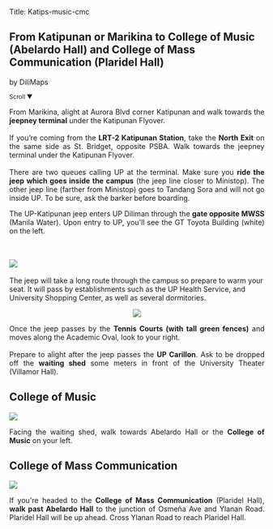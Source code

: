 Title: Katips-music-cmc

<section id='cover' class='cover active'>
    <h1>From Katipunan or Marikina to College of Music (Abelardo Hall) and College of Mass Communication (Plaridel Hall)</h1>
    <p>by DiliMaps</p>
    <small class='scroll'>Scroll ▼</small>
  </section>

  <section id='katips'>
    <p align='justify'>From Marikina, alight at Aurora Blvd corner Katipunan and walk towards the <b>jeepney terminal</b> under the Katipunan Flyover.
    <br><br>
    If you’re coming from the <b>LRT-2 Katipunan Station</b>, take the <b>North Exit</b> on the same side as St. Bridget, opposite PSBA. Walk towards the jeepney terminal under the Katipunan Flyover.
    <br><br>
    There are two queues calling UP at the terminal. Make sure you <b>ride the jeep which goes inside the campus</b> (the jeep line closer to Ministop). The other jeep line (farther from Ministop) goes to Tandang Sora and will not go inside UP. To be sure, ask the barker before boarding.</p>
  </section>

<section id='romulo-shed'>
    <p align='justify'>The UP-Katipunan jeep enters UP Diliman through the <b>gate opposite MWSS</b> (Manila Water).  Upon entry to UP, you'll see the GT Toyota Building (white) on the left. </p>
    <br><br>
    <img src='https://lh6.googleusercontent.com/OoK8Mc7tOKshhMgBIwYZwaSDcfMk2HFxl2H_gh8IhgoL_nFO02O2ksV7_aSHMJ57ci_h94azoFmxmrlke95jSQviVYrBusSSqiWNufPZtaonNx6FEmsOnJmUKA'>
    <br><br>
    The jeep will take a long route through the campus so prepare to warm your seat. It will pass by establishments such as the UP Health Service, and University Shopping Center, as well as several dormitories.</p>
  </section>

  <section id='theatre'>
    <p align='center'><img src='https://lh5.googleusercontent.com/0vpmOU67QTBC64g9qIDGbJIGD6xfGpUw8bAUJqo4rbH2cywfa6zbBzHQeFJQLhWYwXZ1xscBPi2XNYDN4xwtJhAsQDuwLHThYXuLsa6v7CEgOAhp--7UwPnR'></p>
    <p align='justify'>Once the jeep passes by the <b>Tennis Courts (with tall green fences)</b> and moves along the Academic Oval, look to your right.
    <br><br>
    Prepare to alight after the jeep passes the <b>UP Carillon</b>. Ask to be dropped off the <b>waiting shed</b> some meters in front of the University Theater (Villamor Hall).</p>
  </section>

  <section id='music'>
    <h1>College of Music</h1>
    <img src='https://lh4.googleusercontent.com/rKiPhspBkdJyZi6QHbM0QrXDxZlPYX40k1sIDr3lb8qTXOmkH9AvM6_CavRUZBZqSZKAOI4ioOPSd1ECtUGzbUQeAThYLOp1uzrBmfVokkbMjIhUiSKJ-7Qi'>
    <p align='justify'>Facing the waiting shed, walk towards Abelardo Hall or the <b>College of Music</b> on your left.</p></section>

  <section id='cmc'>
    <h1>College of Mass Communication</h1>
    <img src='https://lh5.googleusercontent.com/XFL8LMZz42fPUWMQL8Tw2jhJS7VXQX0QrWHzpDto3-9bSzObp6qcZnQ91C67BxgJ6WxMktmA9x2SlYucB8Cy1nQtr1T7sxaVrRX4MXgJXeDy0b01GAm11K5D'>
    <p align='justify'>If you're headed to the <b>College of Mass Communication</b> (Plaridel Hall), <b>walk past Abelardo Hall</b> to the junction of Osmeña Ave and Ylanan Road. Plaridel Hall will be up ahead. Cross Ylanan Road to reach Plaridel Hall.</p></section>
